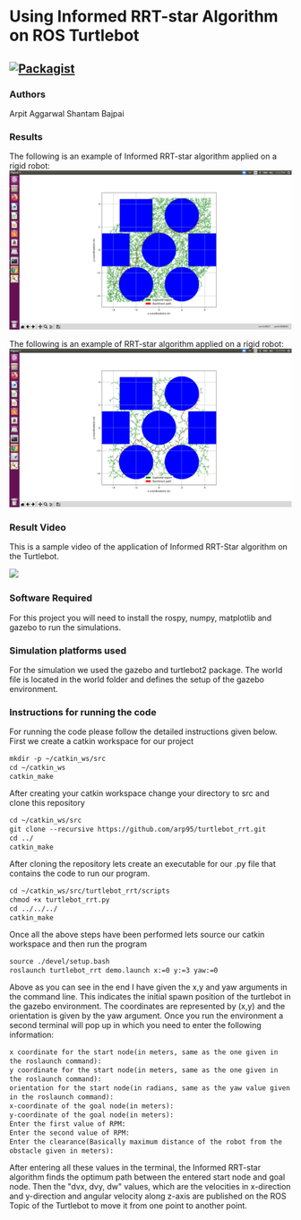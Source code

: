 # Using Informed RRT-star Algorithm on ROS Turtlebot

[![Packagist](https://img.shields.io/packagist/l/doctrine/orm.svg)](LICENSE.md)
---



### Authors
Arpit Aggarwal Shantam Bajpai


### Results
The following is an example of Informed RRT-star algorithm applied on a rigid robot:
![Screenshot](output/informed_rrt_star.png)

The following is an example of RRT-star algorithm applied on a rigid robot:
![Screenshot](output/rrt_star.png)


### Result Video

This is a sample video of the application of Informed RRT-Star algorithm on the Turtlebot.

![](https://j.gifs.com/NLygjm.gif)



### Software Required
For this project you will need to install the rospy, numpy, matplotlib and gazebo to run the simulations.



### Simulation platforms used
For the simulation we used the gazebo and turtlebot2 package. The world file is located in the world folder and defines the setup of the gazebo environment.



### Instructions for running the code
For running the code please follow the detailed instructions given below.
First we create a catkin workspace for our project

```
mkdir -p ~/catkin_ws/src
cd ~/catkin_ws
catkin_make
```

After creating your catkin workspace change your directory to src and clone this repository

```
cd ~/catkin_ws/src
git clone --recursive https://github.com/arp95/turtlebot_rrt.git
cd ../
catkin_make
```

After cloning the repository lets create an executable for our .py file that contains the code to run our program.

```
cd ~/catkin_ws/src/turtlebot_rrt/scripts
chmod +x turtlebot_rrt.py
cd ../../../
catkin_make
```

Once all the above steps have been performed lets source our catkin workspace and then run the program

```
source ./devel/setup.bash
roslaunch turtlebot_rrt demo.launch x:=0 y:=3 yaw:=0
```

Above as you can see in the end I have given the x,y and yaw arguments in the command line. This indicates the initial spawn position of the turtlebot in the gazebo environment. The coordinates are represented by (x,y) and the orientation is given by the yaw argument.
Once you run the environment a second terminal will pop up in which you need to enter the following information:

```
x coordinate for the start node(in meters, same as the one given in the roslaunch command):
y coordinate for the start node(in meters, same as the one given in the roslaunch command):
orientation for the start node(in radians, same as the yaw value given in the roslaunch command):
x-coordinate of the goal node(in meters):
y-coordinate of the goal node(in meters):
Enter the first value of RPM:
Enter the second value of RPM:
Enter the clearance(Basically maximum distance of the robot from the obstacle given in meters):
```

After entering all these values in the terminal, the Informed RRT-star algorithm finds the optimum path between the entered start node and goal node. Then the "dvx, dvy, dw" values, which are the velocities in x-direction and y-direction and angular velocity along z-axis are published on the ROS Topic of the Turtlebot to move it from one point to another point.
